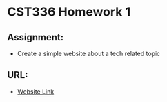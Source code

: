# CST336 Homework 1

## Assignment:
* Create a simple website about a tech related topic

## URL:
* [Website Link](https://lire20-hw1.herokuapp.com/index.html)
